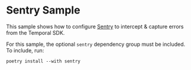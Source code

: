 # Sentry Sample

This sample shows how to configure [Sentry](https://sentry.io) to intercept & capture errors from the Temporal SDK.

For this sample, the optional `sentry` dependency group must be included. To include, run:

    poetry install --with sentry
